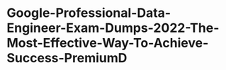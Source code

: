 # Google-Professional-Data-Engineer-Exam-Dumps-2022-The-Most-Effective-Way-To-Achieve-Success-PremiumD